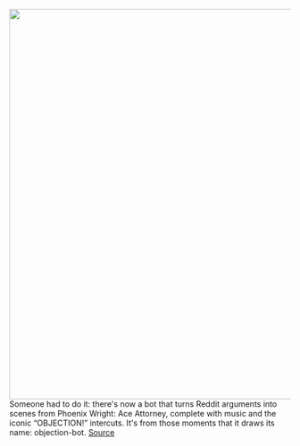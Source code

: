 <img src='https://cdn.vox-cdn.com/uploads/chorus_image/image/50858597/tldr-logo.1473954443.png' width='700px' /><br/>
Someone had to do it: there's now a bot that turns Reddit arguments into scenes from Phoenix Wright: Ace Attorney, complete with music and the iconic “OBJECTION!” intercuts. It's from those moments that it draws its name: objection-bot.
<a href='https://www.theverge.com/tldr/22238910/reddit-bot-phoenix-wright-ace-attorney-videos-internet-fights'> Source <a/>